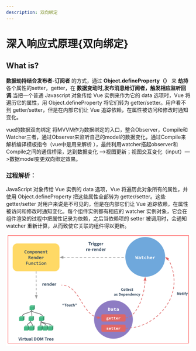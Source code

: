 ```yaml
---
description: 双向绑定
---
```


# 深入响应式原理{双向绑定}

## What is?

**数据劫持结合发布者-订阅者** 的方式，通过 **Object.defineProperty（）** 来 **劫持** 各个属性的setter，getter，在 **数据变动时,发布消息给订阅者，触发相应监听回调**.当把一个普通 Javascript 对象传给 Vue 实例来作为它的 data 选项时，Vue 将遍历它的属性，用 Object.defineProperty 将它们转为 getter/setter。用户看不到 getter/setter，但是在内部它们让 Vue 追踪依赖，在属性被访问和修改时通知变化。

vue的数据双向绑定 将MVVM作为数据绑定的入口，整合Observer，Compile和Watcher三者，通过Observer来监听自己的model的数据变化，通过Compile来解析编译模板指令（vue中是用来解析 ），最终利用watcher搭起observer和Compile之间的通信桥梁，达到数据变化 —&gt;视图更新；视图交互变化（input）—&gt;数据model变更双向绑定效果。

### **过程解析：**

JavaScript 对象传给 Vue 实例的 data 选项，Vue 将遍历此对象所有的属性，并使用 Object.defineProperty 把这些属性全部转为 getter/setter。这些 getter/setter 对用户来说是不可见的，但是在内部它们让 Vue 追踪依赖，在属性被访问和修改时通知变化。每个组件实例都有相应的 watcher 实例对象，它会在组件渲染的过程中把属性记录为依赖，之后当依赖项的 setter 被调用时，会通知 watcher 重新计算，从而致使它关联的组件得以更新。

![](../.gitbook/assets/image%20%2820%29.png)

